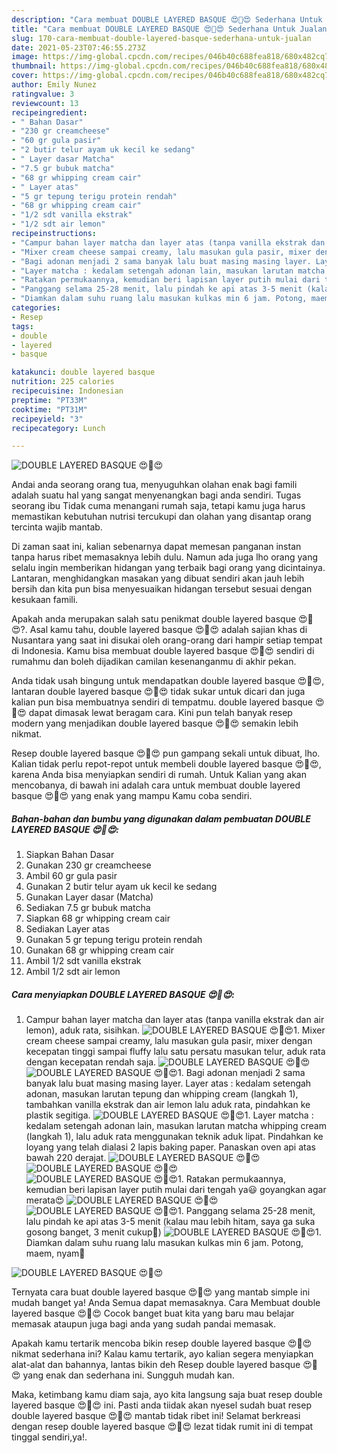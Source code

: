 ```yaml
---
description: "Cara membuat DOUBLE LAYERED BASQUE 😍🤩😍 Sederhana Untuk Jualan"
title: "Cara membuat DOUBLE LAYERED BASQUE 😍🤩😍 Sederhana Untuk Jualan"
slug: 170-cara-membuat-double-layered-basque-sederhana-untuk-jualan
date: 2021-05-23T07:46:55.273Z
image: https://img-global.cpcdn.com/recipes/046b40c688fea818/680x482cq70/double-layered-basque-😍🤩😍-foto-resep-utama.jpg
thumbnail: https://img-global.cpcdn.com/recipes/046b40c688fea818/680x482cq70/double-layered-basque-😍🤩😍-foto-resep-utama.jpg
cover: https://img-global.cpcdn.com/recipes/046b40c688fea818/680x482cq70/double-layered-basque-😍🤩😍-foto-resep-utama.jpg
author: Emily Nunez
ratingvalue: 3
reviewcount: 13
recipeingredient:
- " Bahan Dasar"
- "230 gr creamcheese"
- "60 gr gula pasir"
- "2 butir telur ayam uk kecil ke sedang"
- " Layer dasar Matcha"
- "7.5 gr bubuk matcha"
- "68 gr whipping cream cair"
- " Layer atas"
- "5 gr tepung terigu protein rendah"
- "68 gr whipping cream cair"
- "1/2 sdt vanilla ekstrak"
- "1/2 sdt air lemon"
recipeinstructions:
- "Campur bahan layer matcha dan layer atas (tanpa vanilla ekstrak dan air lemon), aduk rata, sisihkan."
- "Mixer cream cheese sampai creamy, lalu masukan gula pasir, mixer dengan kecepatan tinggi sampai fluffy lalu satu persatu masukan telur, aduk rata dengan kecepatan rendah saja."
- "Bagi adonan menjadi 2 sama banyak lalu buat masing masing layer. Layer atas : kedalam setengah adonan, masukan larutan tepung dan whipping cream (langkah 1), tambahkan vanilla ekstrak dan air lemon lalu aduk rata, pindahkan ke plastik segitiga."
- "Layer matcha : kedalam setengah adonan lain, masukan larutan matcha whipping cream (langkah 1), lalu aduk rata menggunakan teknik aduk lipat. Pindahkan ke loyang yang telah dialasi 2 lapis baking paper. Panaskan oven api atas bawah 220 derajat."
- "Ratakan permukaannya, kemudian beri lapisan layer putih mulai dari tengah ya😃 goyangkan agar merata😍"
- "Panggang selama 25-28 menit, lalu pindah ke api atas 3-5 menit (kalau mau lebih hitam, saya ga suka gosong banget, 3 menit cukup🤩)"
- "Diamkan dalam suhu ruang lalu masukan kulkas min 6 jam. Potong, maem, nyam🤩"
categories:
- Resep
tags:
- double
- layered
- basque

katakunci: double layered basque 
nutrition: 225 calories
recipecuisine: Indonesian
preptime: "PT33M"
cooktime: "PT31M"
recipeyield: "3"
recipecategory: Lunch

---
```



![DOUBLE LAYERED BASQUE 😍🤩😍](https://img-global.cpcdn.com/recipes/046b40c688fea818/680x482cq70/double-layered-basque-😍🤩😍-foto-resep-utama.jpg)

Andai anda seorang orang tua, menyuguhkan olahan enak bagi famili adalah suatu hal yang sangat menyenangkan bagi anda sendiri. Tugas seorang ibu Tidak cuma menangani rumah saja, tetapi kamu juga harus memastikan kebutuhan nutrisi tercukupi dan olahan yang disantap orang tercinta wajib mantab.

Di zaman  saat ini, kalian sebenarnya dapat memesan panganan instan tanpa harus ribet memasaknya lebih dulu. Namun ada juga lho orang yang selalu ingin memberikan hidangan yang terbaik bagi orang yang dicintainya. Lantaran, menghidangkan masakan yang dibuat sendiri akan jauh lebih bersih dan kita pun bisa menyesuaikan hidangan tersebut sesuai dengan kesukaan famili. 



Apakah anda merupakan salah satu penikmat double layered basque 😍🤩😍?. Asal kamu tahu, double layered basque 😍🤩😍 adalah sajian khas di Nusantara yang saat ini disukai oleh orang-orang dari hampir setiap tempat di Indonesia. Kamu bisa membuat double layered basque 😍🤩😍 sendiri di rumahmu dan boleh dijadikan camilan kesenanganmu di akhir pekan.

Anda tidak usah bingung untuk mendapatkan double layered basque 😍🤩😍, lantaran double layered basque 😍🤩😍 tidak sukar untuk dicari dan juga kalian pun bisa membuatnya sendiri di tempatmu. double layered basque 😍🤩😍 dapat dimasak lewat beragam cara. Kini pun telah banyak resep modern yang menjadikan double layered basque 😍🤩😍 semakin lebih nikmat.

Resep double layered basque 😍🤩😍 pun gampang sekali untuk dibuat, lho. Kalian tidak perlu repot-repot untuk membeli double layered basque 😍🤩😍, karena Anda bisa menyiapkan sendiri di rumah. Untuk Kalian yang akan mencobanya, di bawah ini adalah cara untuk membuat double layered basque 😍🤩😍 yang enak yang mampu Kamu coba sendiri.

<!--inarticleads1-->

##### Bahan-bahan dan bumbu yang digunakan dalam pembuatan DOUBLE LAYERED BASQUE 😍🤩😍:

1. Siapkan  Bahan Dasar
1. Gunakan 230 gr creamcheese
1. Ambil 60 gr gula pasir
1. Gunakan 2 butir telur ayam uk kecil ke sedang
1. Gunakan  Layer dasar (Matcha)
1. Sediakan 7.5 gr bubuk matcha
1. Siapkan 68 gr whipping cream cair
1. Sediakan  Layer atas
1. Gunakan 5 gr tepung terigu protein rendah
1. Gunakan 68 gr whipping cream cair
1. Ambil 1/2 sdt vanilla ekstrak
1. Ambil 1/2 sdt air lemon




<!--inarticleads2-->

##### Cara menyiapkan DOUBLE LAYERED BASQUE 😍🤩😍:

1. Campur bahan layer matcha dan layer atas (tanpa vanilla ekstrak dan air lemon), aduk rata, sisihkan.
<img src="//assets-global.cpcdn.com/assets/icons/button_play-2c75c40dde080a61004c1f40b05d8f140eaff45d7e9e6481dc71c63d2e7c4909.png" alt="DOUBLE LAYERED BASQUE 😍🤩😍">1. Mixer cream cheese sampai creamy, lalu masukan gula pasir, mixer dengan kecepatan tinggi sampai fluffy lalu satu persatu masukan telur, aduk rata dengan kecepatan rendah saja.
<img src="//assets-global.cpcdn.com/assets/icons/button_play-2c75c40dde080a61004c1f40b05d8f140eaff45d7e9e6481dc71c63d2e7c4909.png" alt="DOUBLE LAYERED BASQUE 😍🤩😍"><img src="//assets-global.cpcdn.com/assets/icons/button_play-2c75c40dde080a61004c1f40b05d8f140eaff45d7e9e6481dc71c63d2e7c4909.png" alt="DOUBLE LAYERED BASQUE 😍🤩😍">1. Bagi adonan menjadi 2 sama banyak lalu buat masing masing layer. Layer atas : kedalam setengah adonan, masukan larutan tepung dan whipping cream (langkah 1), tambahkan vanilla ekstrak dan air lemon lalu aduk rata, pindahkan ke plastik segitiga.
<img src="//assets-global.cpcdn.com/assets/icons/button_play-2c75c40dde080a61004c1f40b05d8f140eaff45d7e9e6481dc71c63d2e7c4909.png" alt="DOUBLE LAYERED BASQUE 😍🤩😍">1. Layer matcha : kedalam setengah adonan lain, masukan larutan matcha whipping cream (langkah 1), lalu aduk rata menggunakan teknik aduk lipat. Pindahkan ke loyang yang telah dialasi 2 lapis baking paper. Panaskan oven api atas bawah 220 derajat.
<img src="//assets-global.cpcdn.com/assets/icons/button_play-2c75c40dde080a61004c1f40b05d8f140eaff45d7e9e6481dc71c63d2e7c4909.png" alt="DOUBLE LAYERED BASQUE 😍🤩😍"><img src="//assets-global.cpcdn.com/assets/icons/button_play-2c75c40dde080a61004c1f40b05d8f140eaff45d7e9e6481dc71c63d2e7c4909.png" alt="DOUBLE LAYERED BASQUE 😍🤩😍"><img src="//assets-global.cpcdn.com/assets/icons/button_play-2c75c40dde080a61004c1f40b05d8f140eaff45d7e9e6481dc71c63d2e7c4909.png" alt="DOUBLE LAYERED BASQUE 😍🤩😍">1. Ratakan permukaannya, kemudian beri lapisan layer putih mulai dari tengah ya😃 goyangkan agar merata😍
<img src="//assets-global.cpcdn.com/assets/icons/button_play-2c75c40dde080a61004c1f40b05d8f140eaff45d7e9e6481dc71c63d2e7c4909.png" alt="DOUBLE LAYERED BASQUE 😍🤩😍"><img src="//assets-global.cpcdn.com/assets/icons/button_play-2c75c40dde080a61004c1f40b05d8f140eaff45d7e9e6481dc71c63d2e7c4909.png" alt="DOUBLE LAYERED BASQUE 😍🤩😍">1. Panggang selama 25-28 menit, lalu pindah ke api atas 3-5 menit (kalau mau lebih hitam, saya ga suka gosong banget, 3 menit cukup🤩)
<img src="//assets-global.cpcdn.com/assets/icons/button_play-2c75c40dde080a61004c1f40b05d8f140eaff45d7e9e6481dc71c63d2e7c4909.png" alt="DOUBLE LAYERED BASQUE 😍🤩😍">1. Diamkan dalam suhu ruang lalu masukan kulkas min 6 jam. Potong, maem, nyam🤩
<img src="//assets-global.cpcdn.com/assets/icons/button_play-2c75c40dde080a61004c1f40b05d8f140eaff45d7e9e6481dc71c63d2e7c4909.png" alt="DOUBLE LAYERED BASQUE 😍🤩😍">



Ternyata cara buat double layered basque 😍🤩😍 yang mantab simple ini mudah banget ya! Anda Semua dapat memasaknya. Cara Membuat double layered basque 😍🤩😍 Cocok banget buat kita yang baru mau belajar memasak ataupun juga bagi anda yang sudah pandai memasak.

Apakah kamu tertarik mencoba bikin resep double layered basque 😍🤩😍 nikmat sederhana ini? Kalau kamu tertarik, ayo kalian segera menyiapkan alat-alat dan bahannya, lantas bikin deh Resep double layered basque 😍🤩😍 yang enak dan sederhana ini. Sungguh mudah kan. 

Maka, ketimbang kamu diam saja, ayo kita langsung saja buat resep double layered basque 😍🤩😍 ini. Pasti anda tiidak akan nyesel sudah buat resep double layered basque 😍🤩😍 mantab tidak ribet ini! Selamat berkreasi dengan resep double layered basque 😍🤩😍 lezat tidak rumit ini di tempat tinggal sendiri,ya!.

